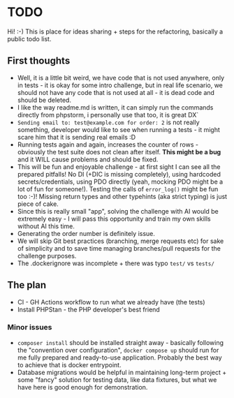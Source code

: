 # TODO

Hi! :-) This is place for ideas sharing + steps for the refactoring, basically a public todo list. 

## First thoughts

- Well, it is a little bit weird, we have code that is not used anywhere, only in tests - it is okay for some intro challenge, but in real life scenario, we should not have any code that is not used at all - it is dead code and should be deleted.
- I like the way readme.md is written, it can simply run the commands directly from phpstorm, i personally use that too, it is great DX`
- `Sending email to: test@example.com for order: 2` is not really something, developer would like to see when running a tests - it might scare him that it is sending real emails :D
- Running tests again and again, increases the counter of rows - obviously the test suite does not clean after itself. **This might be a bug** and it WILL cause problems and should be fixed.
- This will be fun and enjoyable challenge - at first sight I can see all the prepared pitfalls! No DI (+DIC is missing completely), using hardcoded secrets/credentials, using PDO directly (yeah, mocking PDO might be a lot of fun for someone!). Testing the calls of `error_log()` might be fun too :-)! Missing return types and other typehints (aka strict typing) is just piece of cake.
- Since this is really small "app", solving the challenge with AI would be extremely easy - I will pass this opportunity and train my own skills without AI this time.   
- Generating the order number is definitely issue.
- We will skip Git best practices (branching, merge requests etc) for sake of simplicity and to save time managing branches/pull requests for the challenge purposes.
- The .dockerignore was incomplete + there was typo `test/` vs `tests/`

## The plan

- CI - GH Actions workflow to run what we already have (the tests)
- Install PHPStan - the PHP developer's best friend


### Minor issues
- `composer install` should be installed straight away - basically following the "convention over configuration", `docker compose up` should run for me fully prepared and ready-to-use application. Probably the best way to achieve that is docker entrypoint.
- Database migrations would be helpful in maintaining long-term project + some "fancy" solution for testing data, like data fixtures, but what we have here is good enough for demonstration.
